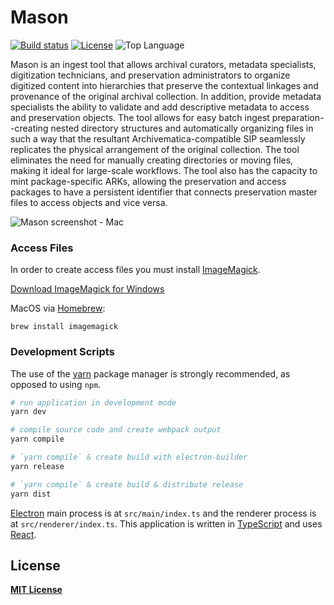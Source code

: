# Mason

[![Build status](https://ci.appveyor.com/api/projects/status/ir2ree6ef9qjtk21?svg=true)](https://ci.appveyor.com/project/seanlw/mason)
[![License](https://img.shields.io/github/license/uhlibraries-digital/mason?color=blue)](https://raw.githubusercontent.com/uhlibraries-digital/mason/master/LICENSE)
![Top Language](https://img.shields.io/github/languages/top/uhlibraries-digital/mason.svg?style=flate&colorB=green)

Mason is an ingest tool that allows archival curators, metadata specialists, digitization technicians, and preservation administrators to organize digitized content into hierarchies that preserve the contextual linkages and provenance of the original archival collection. In addition, provide metadata specialists the ability to validate and add descriptive metadata to access and preservation objects. The tool allows for easy batch ingest preparation--creating nested directory structures and automatically organizing files in such a way that the resultant Archivematica-compatible SIP seamlessly replicates the physical arrangement of the original collection. The tool eliminates the need for manually creating directories or moving files, making it ideal for large-scale workflows. The tool also has the capacity to mint package-specific ARKs, allowing the preservation and access packages to have a persistent identifier that connects preservation master files to access objects and vice versa.

![Mason screenshot - Mac](docs/assets/screenshot.png)

### Access Files

In order to create access files you must install [ImageMagick](https://www.imagemagick.org/index.php).

[Download ImageMagick for Windows](https://www.imagemagick.org/script/binary-releases.php#windows)

MacOS via [Homebrew](https://brew.sh/):

```
brew install imagemagick
```

### Development Scripts

The use of the [yarn](https://yarnpkg.com/) package manager is strongly recommended, as opposed to using `npm`.

```bash
# run application in development mode
yarn dev

# compile source code and create webpack output
yarn compile

# `yarn compile` & create build with electron-builder
yarn release

# `yarn compile` & create build & distribute release
yarn dist
```

[Electron](https://electronjs.org/) main process is at `src/main/index.ts` and the renderer process is at `src/renderer/index.ts`. This application is written in [TypeScript](https://www.typescriptlang.org/) and uses [React](https://reactjs.org/).

## License

**[MIT License](LICENSE)**
